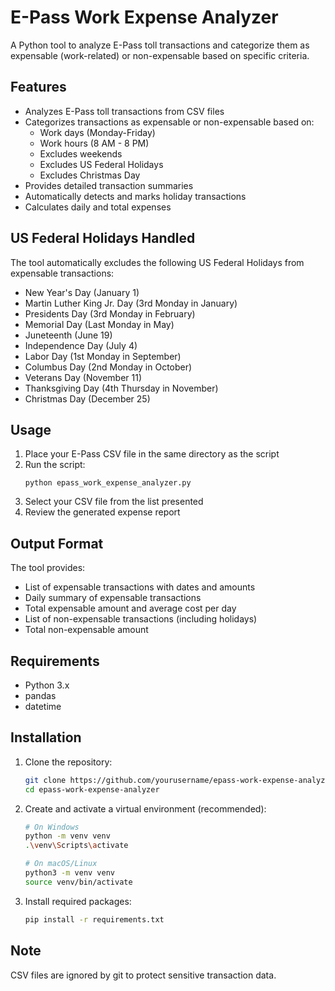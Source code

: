 # E-Pass Work Expense Analyzer

A Python tool to analyze E-Pass toll transactions and categorize them as expensable (work-related) or non-expensable based on specific criteria.

## Features

- Analyzes E-Pass toll transactions from CSV files
- Categorizes transactions as expensable or non-expensable based on:
  - Work days (Monday-Friday)
  - Work hours (8 AM - 8 PM)
  - Excludes weekends
  - Excludes US Federal Holidays
  - Excludes Christmas Day
- Provides detailed transaction summaries
- Automatically detects and marks holiday transactions
- Calculates daily and total expenses

## US Federal Holidays Handled

The tool automatically excludes the following US Federal Holidays from expensable transactions:
- New Year's Day (January 1)
- Martin Luther King Jr. Day (3rd Monday in January)
- Presidents Day (3rd Monday in February)
- Memorial Day (Last Monday in May)
- Juneteenth (June 19)
- Independence Day (July 4)
- Labor Day (1st Monday in September)
- Columbus Day (2nd Monday in October)
- Veterans Day (November 11)
- Thanksgiving Day (4th Thursday in November)
- Christmas Day (December 25)

## Usage

1. Place your E-Pass CSV file in the same directory as the script
2. Run the script:
   ```
   python epass_work_expense_analyzer.py
   ```
3. Select your CSV file from the list presented
4. Review the generated expense report

## Output Format

The tool provides:
- List of expensable transactions with dates and amounts
- Daily summary of expensable transactions
- Total expensable amount and average cost per day
- List of non-expensable transactions (including holidays)
- Total non-expensable amount

## Requirements

- Python 3.x
- pandas
- datetime

## Installation

1. Clone the repository:
   ```bash
   git clone https://github.com/yourusername/epass-work-expense-analyzer.git
   cd epass-work-expense-analyzer
   ```

2. Create and activate a virtual environment (recommended):
   ```bash
   # On Windows
   python -m venv venv
   .\venv\Scripts\activate

   # On macOS/Linux
   python3 -m venv venv
   source venv/bin/activate
   ```

3. Install required packages:
   ```bash
   pip install -r requirements.txt
   ```

## Note

CSV files are ignored by git to protect sensitive transaction data.